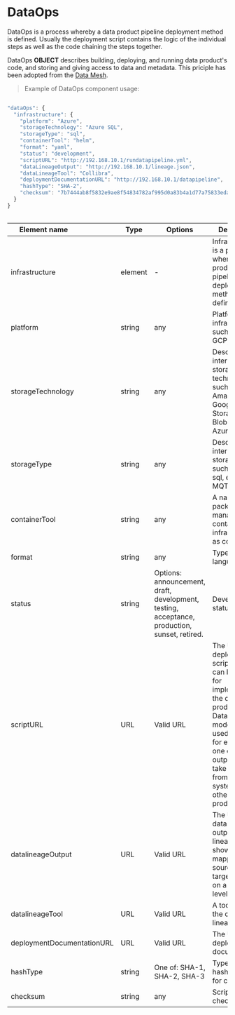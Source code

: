 # DataOps

DataOps is a process whereby a data product pipeline deployment method is defined. Usually the deployment script contains the logic of the individual steps as well as the code chaining the steps together.

DataOps **OBJECT** describes building, deploying, and running data product's code, and storing and giving access to data and metadata. This priciple has been adopted from the [Data Mesh](https://towardsdatascience.com/what-is-a-data-mesh-and-how-not-to-mesh-it-up-210710bb41e0).

> Example of DataOps component usage:

```javascript
  
"dataOps": {
  "infrastructure": {
    "platform": "Azure",
    "storageTechnology": "Azure SQL",
    "storageType": "sql",
    "containerTool": "helm",
    "format": "yaml",
    "status": "development",
    "scriptURL": "http://192.168.10.1/rundatapipeline.yml",
    "dataLineageOutput": "http://192.168.10.1/lineage.json",
    "dataLineageTool": "Collibra",
    "deploymentDocumentationURL": "http://192.168.10.1/datapipeline",
    "hashType": "SHA-2",
    "checksum": "7b7444ab8f5832e9ae8f54834782af995d0a83b4a1d77a75833eda7e19b4c921"
  }
}
  
```
| <div style="width:150px">Element name</div>   | Type  | Options  | Description  |
|---|---|---|---|
| infrastructure | element | - | Infrastructure is a process whereby a data product pipeline deployment method is defined. |
| platform | string | any | Platform infrastructure, such as AWS, GCP, Azure. |
| storageTechnology | string | any | Describes the internal storage area technology, such as Amazon S3, Google Cloud Storage, Azure Blob Storage, Azure SQL. |
| storageType | string | any | Describes the internal storage type, such as files, sql, events, MQTT. |
| containerTool | string | any | A name of the package manager, container or infrastructure as code tool. |
| format | string  | any |  Type of script language.|
| status | string  | Options: announcement, draft, development, testing, acceptance, production, sunset, retired. | Development status. |
| scriptURL | URL | Valid URL  | 	The URL of the deployment script. Script can be used for implementing the data product. In a Data Mesh -model it can be used to define, for example, one or more outputs which take the data from source systems or other data products.|
| datalineageOutput | URL | Valid URL  | 	The URL of the data lineage output. Data lineage output shows the mapping of source data to target output on a metadata level |
| datalineageTool | URL | Valid URL  | 	A tool to view the data lineage. |
| deploymentDocumentationURL | URL | Valid URL  | 	The URL of the deployment documentation. |
| hashType| string | One of: SHA-1, SHA-2, SHA-3 | Type of secure hash algorithm for checksum. |
| checksum| string | any  | 	Script checksum. |
